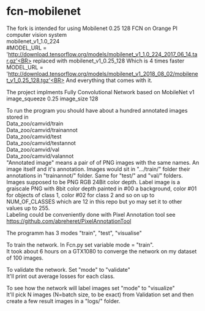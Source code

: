 # fcn-mobilenet
The fork is intended for using Mobilenet 0.25 128 FCN on Orange PI computer vision system<BR>
mobilenet_v1_1.0_224 <BR>
#MODEL_URL = 'http://download.tensorflow.org/models/mobilenet_v1_1.0_224_2017_06_14.tar.gz'<BR>
replaced with mobilenet_v1_0.25_128  Which is 4 times faster <BR>
MODEL_URL = 'http://download.tensorflow.org/models/mobilenet_v1_2018_08_02/mobilenet_v1_0.25_128.tgz'<BR>
And everything that comes with it.

The project implments Fully Convolutional Network based on MobileNet v1  image_squeeze 0.25 image_size 128

To run the program you should have about a hundred annotated images stored in<BR>
Data_zoo/camvid/train<BR>
Data_zoo/camvid/trainannot<BR>
Data_zoo/camvid/test<BR>
Data_zoo/camvid/testannot<BR>
Data_zoo/camvid/val<BR>
Data_zoo/camvid/valannot<BR>
"Annotated image" means a pair of of PNG images with the same names. An image itself and it's annotation.
Images would sit in ".../train/" folder their annotations in "trainannot/" folder. Same for "test/" and "val/" folders.<BR>
Images supposed to be PNG RGB 24Bit color depth.
Label image is a graiscale PNG with 8bit color depth painted in #00 a background, color #01 for objects of class 1, color #02 for class 2 and so on up to NUM_OF_CLASSES which are 12 in this repo but yo may set it to other values up to 255.<br>
Labeling could be conveniently done with Pixel Annotation tool see https://github.com/abreheret/PixelAnnotationTool<BR>

The programm has 3 modes "train", "test", "visualise"<BR>

To train the network. In Fcn.py set variable mode = "train".<BR>
It took about 6 hours on a GTX1080 to converge the network on my dataset of 100 images.  
  
To validate the network. Set "mode" to "validate"  <BR>
It'll print out average losses for each class.
  
To see how the network will label images set "mode" to "visualize"  <BR>
It'll pick N images (N=batch size, to be exact) from Validation set and then create a few result images in a "logs/" folder.
